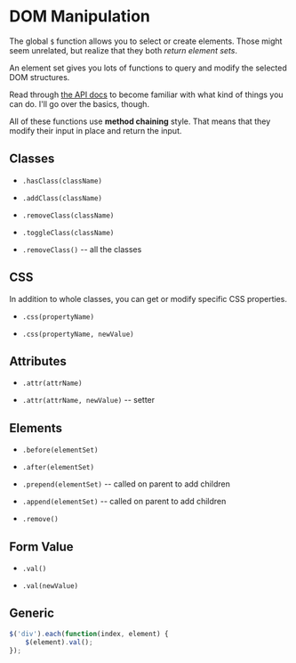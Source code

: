 # DOM Manipulation
The global `$` function allows you to select or create elements.
Those might seem unrelated, but realize that they both _return element sets_.

An element set gives you lots of functions to query and modify the selected DOM structures.

Read through [the API docs](http://api.jquery.com) to become familiar with what kind of things you can do.
I'll go over the basics, though.

All of these functions use **method chaining** style.
That means that they modify their input in place and return the input.

## Classes
* `.hasClass(className)`

* `.addClass(className)`
* `.removeClass(className)`
* `.toggleClass(className)`
* `.removeClass()` -- all the classes

## CSS
In addition to whole classes, you can get or modify specific CSS properties.
* `.css(propertyName)`

* `.css(propertyName, newValue)`

## Attributes
* `.attr(attrName)`

* `.attr(attrName, newValue)` -- setter

## Elements
* `.before(elementSet)`
* `.after(elementSet)`

* `.prepend(elementSet)` -- called on parent to add children
* `.append(elementSet)` -- called on parent to add children

* `.remove()`

## Form Value
* `.val()`

* `.val(newValue)`

## Generic
```js
$('div').each(function(index, element) {
    $(element).val();
});
```
